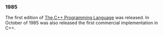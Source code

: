 <h3>1985</h3>

<div>
	<p>The first edition of <a href="https://en.wikipedia.org/wiki/The_C%2B%2B_Programming_Language">The C++ Programming Language</a> was released. In October of 1985 was also released the first commercial implementation in C++.</p>
</div>